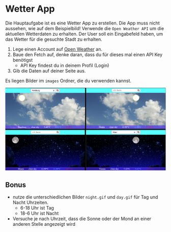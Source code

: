 # Wetter App

Die Hauptaufgabe ist es eine Wetter App zu erstellen. Die App muss nicht aussehen, wie auf dem Beispielbild! Verwende die `Open Weather API` um die aktuellen Wetterdaten zu erhalten. Der User soll ein Eingabefeld haben, um das Wetter für die gesuchte Stadt zu erhalten.

1. Lege einen Account auf [Open Weather](https://openweathermap.org) an.
2. Baue den Fetch auf, denke daran, dass du für dieses mal einen API Key benötigst
   - API Key findest du in deinem Profil (Login)
3. Gib die Daten auf deiner Seite aus.

Es liegen Bilder im `images` Ordner, die du verwenden kannst.

![Beispielbile Wetterapp](./assets/weatherApp.png)

## Bonus

- nutze die unterschiedlichen Bilder `night.gif` und `day.gif` für Tag und Nacht Uhrzeiten.
  - 6-18 Uhr ist Tag
  - 18-6 Uhr ist Nacht
- Versuche je nach Uhrzeit, dass die Sonne oder der Mond an einer anderen Stelle angezeigt wird

